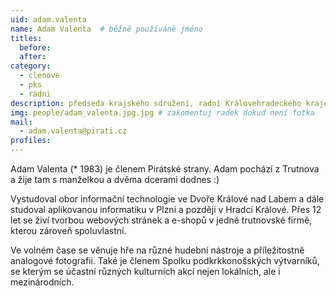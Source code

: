 ```yaml
---
uid: adam.valenta
name: Adam Valenta	# běžně používáné jméno
titles:
  before:
  after:
category:
  - clenove
  - pks
  - radni
description: předseda krajského sdružení, radní Královehradeckého kraje pro regionální rozvoj # zobrazuje se v lide
img: people/adam_valenta.jpg.jpg # zakomentuj radek dokud není fotka
mail:
  - adam.valenta@pirati.cz
profiles:
---
```

Adam Valenta (* 1983) je členem Pirátské strany. Adam pochází z Trutnova a žije tam s manželkou a dvěma dcerami dodnes :)

Vystudoval obor informační technologie ve Dvoře Králové nad Labem a dále studoval aplikovanou informatiku v Plzni a později v Hradci Králové. Přes 12 let se živí tvorbou webových stránek a e-shopů v jedné trutnovské firmě, kterou zároveň spoluvlastní.

Ve volném čase se věnuje hře na různé hudební nástroje a příležitostně analogové fotografii. Také je členem Spolku podkrkkonošských výtvarníků, se kterým se účastní různých kulturních akcí nejen lokálních, ale i mezinárodních.

